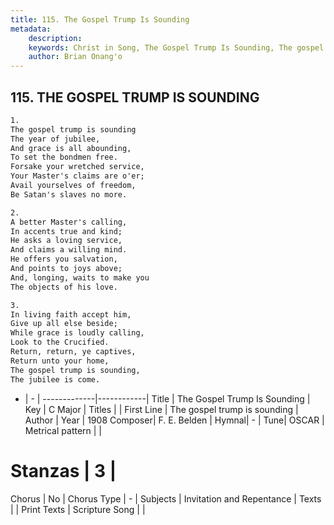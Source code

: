 ```yaml
---
title: 115. The Gospel Trump Is Sounding
metadata:
    description: 
    keywords: Christ in Song, The Gospel Trump Is Sounding, The gospel trump is sounding, 
    author: Brian Onang'o
---
```



## 115. THE GOSPEL TRUMP IS SOUNDING

```txt
1.
The gospel trump is sounding
The year of jubilee,
And grace is all abounding,
To set the bondmen free.
Forsake your wretched service,
Your Master's claims are o'er;
Avail yourselves of freedom,
Be Satan's slaves no more.

2.
A better Master's calling,
In accents true and kind;
He asks a loving service,
And claims a willing mind.
He offers you salvation,
And points to joys above;
And, longing, waits to make you
The objects of his love.

3.
In living faith accept him,
Give up all else beside;
While grace is loudly calling,
Look to the Crucified.
Return, return, ye captives,
Return unto your home,
The gospel trump is sounding, 
The jubilee is come.
```

- |   -  |
-------------|------------|
Title | The Gospel Trump Is Sounding |
Key | C Major |
Titles |  |
First Line | The gospel trump is sounding |
Author | 
Year | 1908
Composer| F. E. Belden |
Hymnal|  - |
Tune| OSCAR |
Metrical pattern | |
# Stanzas | 3 |
Chorus | No |
Chorus Type | - |
Subjects | Invitation and Repentance |
Texts |  |
Print Texts | 
Scripture Song |  |
  
